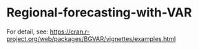 # Regional-forecasting-with-VAR

For detail, see: https://cran.r-project.org/web/packages/BGVAR/vignettes/examples.html
